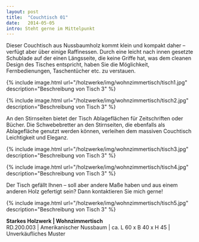 ```yaml
---
layout: post
title:  "Couchtisch 01"
date:   2014-05-05
intro: Steht gerne im Mittelpunkt
---
```


Dieser Couchtisch aus Nussbaumholz kommt klein und kompakt daher – verfügt aber über einige Raffinessen. 
Durch eine leicht nach innen gesetzte Schublade auf der einen Längsseite, 
die keine Griffe hat, was dem cleanen Design des Tisches entspricht, 
haben Sie die Möglichkeit, Fernbedienungen, Taschentücher etc. zu verstauen. 

{% include image.html url="/holzwerke/img/wohnzimmertisch/tisch1.jpg" description="Beschreibung von Tisch 3" %}


{% include image.html url="/holzwerke/img/wohnzimmertisch/tisch2.jpg" description="Beschreibung von Tisch 3" %}
 
An den Stirnseiten bietet der Tisch Ablageflächen für Zeitschriften oder Bücher. 
Die Schwebebretter an den Stirnseiten, die ebenfalls als Ablagefläche genutzt werden können, 
verleihen dem massiven Couchtisch Leichtigkeit und Eleganz.

{% include image.html url="/holzwerke/img/wohnzimmertisch/tisch3.jpg" description="Beschreibung von Tisch 3" %}


{% include image.html url="/holzwerke/img/wohnzimmertisch/tisch4.jpg" description="Beschreibung von Tisch 3" %}

Der Tisch gefällt Ihnen – soll aber andere Maße haben und aus einem anderen Holz gefertigt sein? 
Dann kontaktieren Sie mich gerne!


{% include image.html url="/holzwerke/img/wohnzimmertisch/tisch5.jpg" description="Beschreibung von Tisch 3" %}


**Starkes Holzwerk \|  Wohnzimmertisch**    
RD.200.003  \| 	Amerikanischer Nussbaum \| ca. L 60 x B 40 x H 45 \| Unverkäufliches Muster
